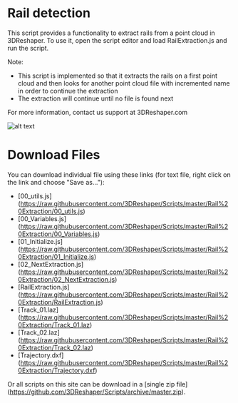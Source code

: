 # Rail detection

This script provides a functionality to extract rails from a point cloud in 3DReshaper.
To use it, open the script editor and load RailExtraction.js and run the script.

Note:
* This script is implemented so that it extracts the rails on a first point cloud and then looks for another point cloud file with incremented name in order to continue the extraction
* The extraction will continue until no file is found next

For more information, contact us support at 3DReshaper\.com

![alt text](https://raw.githubusercontent.com/3DReshaper/Scripts/master/Rail%20Extraction/Screenshot.png "screenshot")

# Download Files

You can download individual file using these links (for text file, right click on the link and choose "Save as..."):

- [00_utils.js] (https://raw.githubusercontent.com/3DReshaper/Scripts/master/Rail%20Extraction/00_utils.js)
- [00_Variables.js] (https://raw.githubusercontent.com/3DReshaper/Scripts/master/Rail%20Extraction/00_Variables.js)
- [01_Initialize.js] (https://raw.githubusercontent.com/3DReshaper/Scripts/master/Rail%20Extraction/01_Initialize.js)
- [02_NextExtraction.js] (https://raw.githubusercontent.com/3DReshaper/Scripts/master/Rail%20Extraction/02_NextExtraction.js)
- [RailExtraction.js] (https://raw.githubusercontent.com/3DReshaper/Scripts/master/Rail%20Extraction/RailExtraction.js)
- [Track_01.laz] (https://raw.githubusercontent.com/3DReshaper/Scripts/master/Rail%20Extraction/Track_01.laz)
- [Track_02.laz] (https://raw.githubusercontent.com/3DReshaper/Scripts/master/Rail%20Extraction/Track_02.laz)
- [Trajectory.dxf] (https://raw.githubusercontent.com/3DReshaper/Scripts/master/Rail%20Extraction/Trajectory.dxf)

Or all scripts on this site can be download in a [single zip file] (https://github.com/3DReshaper/Scripts/archive/master.zip).
